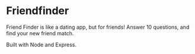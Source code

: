 # Friendfinder

Friend Finder is like a dating app, but for friends! Answer 10 questions, and find your new friend match.

Built with Node and Express.
